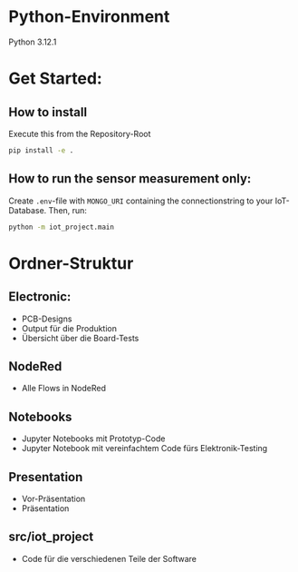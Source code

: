 
# Python-Environment
Python 3.12.1


# Get Started:
## How to install
Execute this from the Repository-Root
```bash
pip install -e .
```

## How to run the sensor measurement only:
Create `.env`-file with `MONGO_URI` containing the connectionstring to your IoT-Database.
Then, run:
```bash
python -m iot_project.main
```


# Ordner-Struktur
## Electronic:
- PCB-Designs
- Output für die Produktion
- Übersicht über die Board-Tests

## NodeRed
- Alle Flows in NodeRed

## Notebooks
- Jupyter Notebooks mit Prototyp-Code
- Jupyter Notebook mit vereinfachtem Code fürs Elektronik-Testing

## Presentation
- Vor-Präsentation
- Präsentation

## src/iot_project
- Code für die verschiedenen Teile der Software